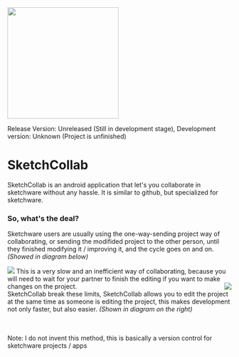 <img src="https://github.com/Iyxan23/sk-collab/blob/main/sk-collab-icon-v2.png" width="250" height="250"/>

Release Version: Unreleased (Still in development stage), Development version: Unknown (Project is unfinished)

# SketchCollab
SketchCollab is an android application that let's you collaborate in sketchware without any hassle. It is similar to github, but specialized for sketchware.

### So, what's the deal?
Sketchware users are usually using the one-way-sending project way of collaborating, or sending the modifided project to the other person, until they finished modifying it / improving it, and the cycle goes on and on. *(Showed in diagram below)*

<img src="https://github.com/Iyxan23/sk-collab/blob/main/artworks/diagram-inefficient.png"/>
This is a very slow and an inefficient way of collaborating, because you will need to wait for your partner to finish the editing if you want to make changes on the project.

<img align="right" src="https://github.com/Iyxan23/sk-collab/blob/main/artworks/diagram-sketchcollab.png"/>
<br/>
SketchCollab break these limits, SketchCollab allows you to edit the project at the same time as someone is editing the project, this makes development not only faster, but also easier. <i>(Shown in diagram on the right)</i>

<br/>
<br/>
<br/>

Note: I do not invent this method, this is basically a version control for sketchware projects / apps
